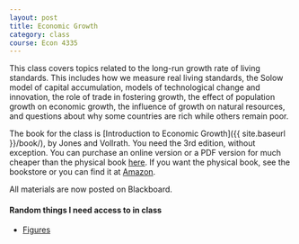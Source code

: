 ```yaml
---
layout: post
title: Economic Growth
category: class
course: Econ 4335
---
```


This class covers topics related to the long-run growth rate of living standards. This includes how we measure real living standards, the Solow model of capital accumulation, models of technological change and innovation, the role of trade in fostering growth, the effect of population growth on economic growth, the influence of growth on natural resources, and questions about why some countries are rich while others remain poor. 

The book for the class is [Introduction to Economic Growth]({{ site.baseurl }}/book/), by Jones and Vollrath. You need the 3rd edition, without exception. You can purchase an online version or a PDF version for much cheaper than the physical book [here](http://books.wwnorton.com/books/detail-formats.aspx?ID=4294969960). If you want the physical book, see the bookstore or you can find it at [Amazon](http://www.amazon.com/Introduction-Economic-Growth-Third-Edition/dp/039391917X/).

All materials are now posted on Blackboard. 

#### Random things I need access to in class
- [Figures](https://dl.dropboxusercontent.com/u/6823742/ec4335_fig.pdf)